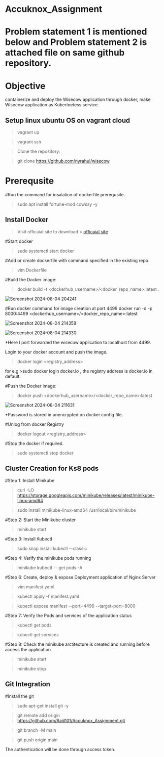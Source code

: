 # Accuknox_Assignment 

# Problem statement 1 is mentioned below and Problem statement 2 is attached file on same github repository. 

# Objective
containerize and deploy the Wisecow application through docker, make Wisecow application as Kubertnetess service.

## Setup linux ubuntu OS on vagrant cloud

>vagrant up

>vagrant ssh

>Clone the repository:

>git clone https://github.com/nyrahul/wisecow

# Prerequsite

#Run the command for insalation of dockerfile prerequsite.
>sudo apt install fortune-mod cowsay -y


## Install Docker

>Visit officaial site to download > [officaial site](https://docs.docker.com/engine/install/ubuntu/#install-using-the-repository)

#Start docker
>sudo systemctl start docker

#Add or create dockerfile with command specified in the existing repo.
>vim Dockerfile

#Build the Docker image:
>docker build -t <dockerhub_username>/<docker_repo_name>:latest .


![Screenshot 2024-08-04 204241](https://github.com/user-attachments/assets/d51bb7e8-4709-4061-b137-08edd5eaed34)




#Run docker command for image creation at port 4499
docker run -d -p 8000:4499 <dockerhub_username>/<docker_repo_name>:latest


![Screenshot 2024-08-04 214358](https://github.com/user-attachments/assets/9689f6e5-01e8-4118-9ca6-031eee62cd60)




![Screenshot 2024-08-04 214330](https://github.com/user-attachments/assets/e675e5a1-cab9-4302-bd2c-14e9b540e0f1)


*Here I port forwarded the wisecow application to localhost from 4499. 

Login to your docker account and push the image.
>docker login <registry_address>

for e.g   >sudo docker login docker.io , the registry address is docker.io in default.

#Push the Docker image:

>docker push <dockerhub_username>/<docker_repo_name>:latest


![Screenshot 2024-08-04 211631](https://github.com/user-attachments/assets/a55c70a7-a847-43ec-a04d-76a1a77c106b)


*Password is stored in unencrypted on docker config file.

#Unlog from docker Registry
>docker logout <registry_address>

#Stop the docker if required.
>sudo systemctl stop docker


## Cluster Creation for Ks8 pods 

#Step 1: Install Minikube

>curl -LO https://storage.googleapis.com/minikube/releases/latest/minikube-linux-amd64

>sudo install minikube-linux-amd64 /usr/local/bin/minikube

#Step 2: Start the Minikube cluster

>minikube start

#Step 3: Install Kubectl

>sudo snap install kubectl --classic

#Step 4: Verify the minikube pods running

>minikube kubectl -- get pods -A

#Step 6: Create, deploy & expose Deployment application of Nginx Server

>vim manifest.yaml

>kubectl apply -f manifest.yaml

>kubectl expose manifest --port=4499 --target-port=8000

#Step 7: Verify the Pods and services of the application status

>kubectl get pods

>kubectl get services

#Step 8: Check the minikube arctitecture is created and running before access the application

>minikube start

>minikube stop



## Git Integration

#Install the git

>sudo apt-get install git -y

>git remote add origin https://github.com/Rajil101/Accuknox_Assignment.git

>git branch -M main

>git push origin main

The authentication will be done through access token.
